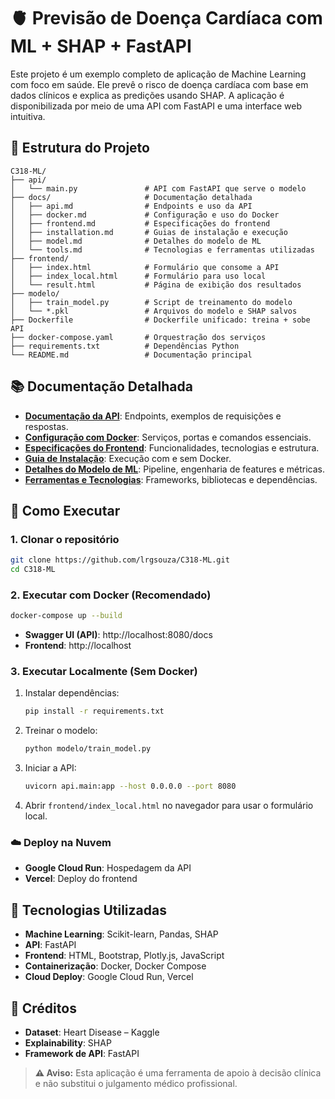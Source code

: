 # 🫀 Previsão de Doença Cardíaca com ML + SHAP + FastAPI

Este projeto é um exemplo completo de aplicação de Machine Learning com foco em saúde. Ele prevê o risco de doença cardíaca com base em dados clínicos e explica as predições usando SHAP. A aplicação é disponibilizada por meio de uma API com FastAPI e uma interface web intuitiva.

## 📁 Estrutura do Projeto

```
C318-ML/
├── api/
│   └── main.py               # API com FastAPI que serve o modelo
├── docs/                     # Documentação detalhada
│   ├── api.md                # Endpoints e uso da API
│   ├── docker.md             # Configuração e uso do Docker
│   ├── frontend.md           # Especificações do frontend
│   ├── installation.md       # Guias de instalação e execução
│   ├── model.md              # Detalhes do modelo de ML
│   └── tools.md              # Tecnologias e ferramentas utilizadas
├── frontend/
│   ├── index.html            # Formulário que consome a API
│   ├── index_local.html      # Formulário para uso local
│   └── result.html           # Página de exibição dos resultados
├── modelo/
│   ├── train_model.py        # Script de treinamento do modelo
│   └── *.pkl                 # Arquivos do modelo e SHAP salvos
├── Dockerfile                # Dockerfile unificado: treina + sobe API
├── docker-compose.yaml       # Orquestração dos serviços
├── requirements.txt          # Dependências Python
└── README.md                 # Documentação principal
```

## 📚 Documentação Detalhada

- **[Documentação da API](docs/api.md)**: Endpoints, exemplos de requisições e respostas.
- **[Configuração com Docker](docs/docker.md)**: Serviços, portas e comandos essenciais.
- **[Especificações do Frontend](docs/frontend.md)**: Funcionalidades, tecnologias e estrutura.
- **[Guia de Instalação](docs/installation.md)**: Execução com e sem Docker.
- **[Detalhes do Modelo de ML](docs/model.md)**: Pipeline, engenharia de features e métricas.
- **[Ferramentas e Tecnologias](docs/tools.md)**: Frameworks, bibliotecas e dependências.

## 🚀 Como Executar

### 1. Clonar o repositório

```bash
git clone https://github.com/lrgsouza/C318-ML.git
cd C318-ML
```

### 2. Executar com Docker (Recomendado)

```bash
docker-compose up --build
```

- **Swagger UI (API)**: http://localhost:8080/docs  
- **Frontend**: http://localhost

### 3. Executar Localmente (Sem Docker)

1. Instalar dependências:
   ```bash
   pip install -r requirements.txt
   ```
2. Treinar o modelo:
   ```bash
   python modelo/train_model.py
   ```
3. Iniciar a API:
   ```bash
   uvicorn api.main:app --host 0.0.0.0 --port 8080
   ```
4. Abrir `frontend/index_local.html` no navegador para usar o formulário local.

### ☁️ Deploy na Nuvem

- **Google Cloud Run**: Hospedagem da API  
- **Vercel**: Deploy do frontend

## 🔧 Tecnologias Utilizadas

- **Machine Learning**: Scikit-learn, Pandas, SHAP  
- **API**: FastAPI  
- **Frontend**: HTML, Bootstrap, Plotly.js, JavaScript  
- **Containerização**: Docker, Docker Compose  
- **Cloud Deploy**: Google Cloud Run, Vercel  

## 📌 Créditos

- **Dataset**: Heart Disease – Kaggle  
- **Explainability**: SHAP  
- **Framework de API**: FastAPI  

> **⚠️ Aviso:** Esta aplicação é uma ferramenta de apoio à decisão clínica e não substitui o julgamento médico profissional.
